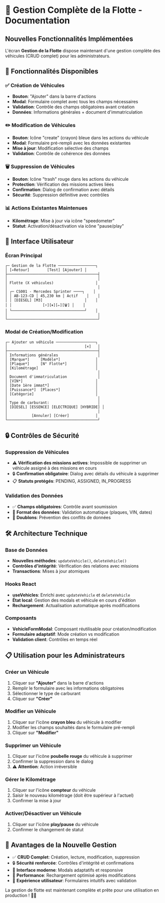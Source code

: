 # 🚗 Gestion Complète de la Flotte - Documentation

## Nouvelles Fonctionnalités Implémentées

L'écran **Gestion de la Flotte** dispose maintenant d'une gestion complète des véhicules (CRUD complet) pour les administrateurs.

## 🎯 Fonctionnalités Disponibles

### ✅ Création de Véhicules
- **Bouton**: "Ajouter" dans la barre d'actions
- **Modal**: Formulaire complet avec tous les champs nécessaires
- **Validation**: Contrôle des champs obligatoires avant création
- **Données**: Informations générales + document d'immatriculation

### ✏️ Modification de Véhicules
- **Bouton**: Icône "create" (crayon) bleue dans les actions du véhicule
- **Modal**: Formulaire pré-rempli avec les données existantes
- **Mise à jour**: Modification sélective des champs
- **Validation**: Contrôle de cohérence des données

### 🗑️ Suppression de Véhicules
- **Bouton**: Icône "trash" rouge dans les actions du véhicule
- **Protection**: Vérification des missions actives liées
- **Confirmation**: Dialog de confirmation avec détails
- **Sécurité**: Suppression définitive avec contrôles

### 📊 Actions Existantes Maintenues
- **Kilométrage**: Mise à jour via icône "speedometer"
- **Statut**: Activation/désactivation via icône "pause/play"

## 🔧 Interface Utilisateur

### Écran Principal
```
┌─ Gestion de la Flotte ─────────────────┐
│ [←Retour]        [Test] [Ajouter] │
├─────────────────────────────────────────┤
│                                         │
│ Flotte (X véhicules)                   │
│                                         │
│ ┌─ CS001 - Mercedes Sprinter ────┐    │
│ │ AB-123-CD │ 45,230 km │ Actif    │    │
│ │ [DIESEL] [M3]                   │    │
│ │              [⚡][⏸][✏️][🗑️] │    │
│ └─────────────────────────────────┘    │
│                                         │
└─────────────────────────────────────────┘
```

### Modal de Création/Modification
```
┌─ Ajouter un véhicule ──────────────────┐
│                                   [×]   │
├─────────────────────────────────────────┤
│ Informations générales                  │
│ [Marque*]     [Modèle*]                │
│ [Plaque*]     [N° Flotte*]             │
│ [Kilométrage]                          │
│                                         │
│ Document d'immatriculation              │
│ [VIN*]                                 │
│ [Date 1ère immat*]                     │
│ [Puissance*]  [Places*]                │
│ [Catégorie]                            │
│                                         │
│ Type de carburant:                      │
│ [DIESEL] [ESSENCE] [ELECTRIQUE] [HYBRIDE] │
│                                         │
│           [Annuler] [Créer]            │
└─────────────────────────────────────────┘
```

## 🔒 Contrôles de Sécurité

### Suppression de Véhicules
- ⚠️ **Vérification des missions actives**: Impossible de supprimer un véhicule assigné à des missions en cours
- 🔒 **Confirmation obligatoire**: Dialog avec détails du véhicule à supprimer
- 📋 **Statuts protégés**: PENDING, ASSIGNED, IN_PROGRESS

### Validation des Données
- ✅ **Champs obligatoires**: Contrôle avant soumission
- 🔄 **Format des données**: Validation automatique (plaques, VIN, dates)
- 🚫 **Doublons**: Prévention des conflits de données

## 🛠️ Architecture Technique

### Base de Données
- **Nouvelles méthodes**: `updateVehicle()`, `deleteVehicle()`
- **Contrôles d'intégrité**: Vérification des relations avec missions
- **Transactions**: Mises à jour atomiques

### Hooks React
- **useVehicles**: Enrichi avec `updateVehicle` et `deleteVehicle`
- **État local**: Gestion des modals et véhicule en cours d'édition
- **Rechargement**: Actualisation automatique après modifications

### Composants
- **VehicleFormModal**: Composant réutilisable pour création/modification
- **Formulaire adaptatif**: Mode création vs modification
- **Validation client**: Contrôles en temps réel

## 📋 Utilisation pour les Administrateurs

### Créer un Véhicule
1. Cliquer sur **"Ajouter"** dans la barre d'actions
2. Remplir le formulaire avec les informations obligatoires
3. Sélectionner le type de carburant
4. Cliquer sur **"Créer"**

### Modifier un Véhicule
1. Cliquer sur l'icône **crayon bleu** du véhicule à modifier
2. Modifier les champs souhaités dans le formulaire pré-rempli
3. Cliquer sur **"Modifier"**

### Supprimer un Véhicule
1. Cliquer sur l'icône **poubelle rouge** du véhicule à supprimer
2. Confirmer la suppression dans le dialog
3. ⚠️ **Attention**: Action irréversible

### Gérer le Kilométrage
1. Cliquer sur l'icône **compteur** du véhicule
2. Saisir le nouveau kilométrage (doit être supérieur à l'actuel)
3. Confirmer la mise à jour

### Activer/Désactiver un Véhicule
1. Cliquer sur l'icône **play/pause** du véhicule
2. Confirmer le changement de statut

## 🎉 Avantages de la Nouvelle Gestion

- ✅ **CRUD Complet**: Création, lecture, modification, suppression
- 🔒 **Sécurité renforcée**: Contrôles d'intégrité et confirmations
- 📱 **Interface moderne**: Modals adaptatifs et responsive
- 🚀 **Performance**: Rechargement optimisé après modifications
- 👥 **Expérience utilisateur**: Formulaires intuitifs avec validation

La gestion de flotte est maintenant complète et prête pour une utilisation en production ! 🚛✨